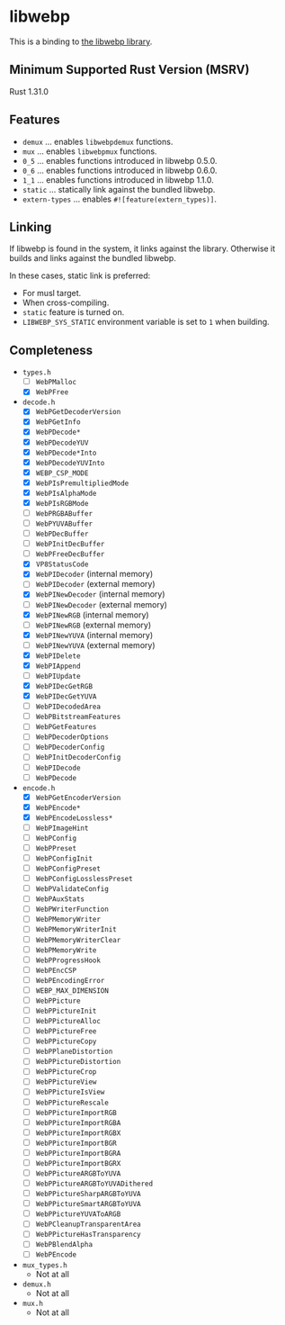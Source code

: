 # libwebp

This is a binding to [the libwebp library](https://developers.google.com/speed/webp/download).

## Minimum Supported Rust Version (MSRV)

Rust 1.31.0

## Features

- `demux` ... enables `libwebpdemux` functions.
- `mux` ... enables `libwebpmux` functions.
- `0_5` ... enables functions introduced in libwebp 0.5.0.
- `0_6` ... enables functions introduced in libwebp 0.6.0.
- `1_1` ... enables functions introduced in libwebp 1.1.0.
- `static` ... statically link against the bundled libwebp.
- `extern-types` ... enables `#![feature(extern_types)]`.

## Linking

If libwebp is found in the system, it links against the library.
Otherwise it builds and links against the bundled libwebp.

In these cases, static link is preferred:

- For musl target.
- When cross-compiling.
- `static` feature is turned on.
- `LIBWEBP_SYS_STATIC` environment variable is set to `1` when building.

## Completeness

- `types.h`
  - [ ] `WebPMalloc`
  - [x] `WebPFree`
- `decode.h`
  - [x] `WebPGetDecoderVersion`
  - [x] `WebPGetInfo`
  - [x] `WebPDecode*`
  - [x] `WebPDecodeYUV`
  - [x] `WebPDecode*Into`
  - [x] `WebPDecodeYUVInto`
  - [x] `WEBP_CSP_MODE`
  - [x] `WebPIsPremultipliedMode`
  - [x] `WebPIsAlphaMode`
  - [x] `WebPIsRGBMode`
  - [ ] `WebPRGBABuffer`
  - [ ] `WebPYUVABuffer`
  - [ ] `WebPDecBuffer`
  - [ ] `WebPInitDecBuffer`
  - [ ] `WebPFreeDecBuffer`
  - [x] `VP8StatusCode`
  - [x] `WebPIDecoder` (internal memory)
  - [ ] `WebPIDecoder` (external memory)
  - [x] `WebPINewDecoder` (internal memory)
  - [ ] `WebPINewDecoder` (external memory)
  - [x] `WebPINewRGB` (internal memory)
  - [ ] `WebPINewRGB` (external memory)
  - [x] `WebPINewYUVA` (internal memory)
  - [ ] `WebPINewYUVA` (external memory)
  - [x] `WebPIDelete`
  - [x] `WebPIAppend`
  - [ ] `WebPIUpdate`
  - [x] `WebPIDecGetRGB`
  - [x] `WebPIDecGetYUVA`
  - [ ] `WebPIDecodedArea`
  - [ ] `WebPBitstreamFeatures`
  - [ ] `WebPGetFeatures`
  - [ ] `WebPDecoderOptions`
  - [ ] `WebPDecoderConfig`
  - [ ] `WebPInitDecoderConfig`
  - [ ] `WebPIDecode`
  - [ ] `WebPDecode`
- `encode.h`
  - [x] `WebPGetEncoderVersion`
  - [x] `WebPEncode*`
  - [x] `WebPEncodeLossless*`
  - [ ] `WebPImageHint`
  - [ ] `WebPConfig`
  - [ ] `WebPPreset`
  - [ ] `WebPConfigInit`
  - [ ] `WebPConfigPreset`
  - [ ] `WebPConfigLosslessPreset`
  - [ ] `WebPValidateConfig`
  - [ ] `WebPAuxStats`
  - [ ] `WebPWriterFunction`
  - [ ] `WebPMemoryWriter`
  - [ ] `WebPMemoryWriterInit`
  - [ ] `WebPMemoryWriterClear`
  - [ ] `WebPMemoryWrite`
  - [ ] `WebPProgressHook`
  - [ ] `WebPEncCSP`
  - [ ] `WebPEncodingError`
  - [ ] `WEBP_MAX_DIMENSION`
  - [ ] `WebPPicture`
  - [ ] `WebPPictureInit`
  - [ ] `WebPPictureAlloc`
  - [ ] `WebPPictureFree`
  - [ ] `WebPPictureCopy`
  - [ ] `WebPPlaneDistortion`
  - [ ] `WebPPictureDistortion`
  - [ ] `WebPPictureCrop`
  - [ ] `WebPPictureView`
  - [ ] `WebPPictureIsView`
  - [ ] `WebPPictureRescale`
  - [ ] `WebPPictureImportRGB`
  - [ ] `WebPPictureImportRGBA`
  - [ ] `WebPPictureImportRGBX`
  - [ ] `WebPPictureImportBGR`
  - [ ] `WebPPictureImportBGRA`
  - [ ] `WebPPictureImportBGRX`
  - [ ] `WebPPictureARGBToYUVA`
  - [ ] `WebPPictureARGBToYUVADithered`
  - [ ] `WebPPictureSharpARGBToYUVA`
  - [ ] `WebPPictureSmartARGBToYUVA`
  - [ ] `WebPPictureYUVAToARGB`
  - [ ] `WebPCleanupTransparentArea`
  - [ ] `WebPPictureHasTransparency`
  - [ ] `WebPBlendAlpha`
  - [ ] `WebPEncode`
- `mux_types.h`
  - Not at all
- `demux.h`
  - Not at all
- `mux.h`
  - Not at all



